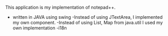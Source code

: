 This application is my implementation of notepad++. 
- written in JAVA using swing
-Instead of using JTextArea, I implemented my own component.
-Instead of using List, Map from java.util I used my own implementation
-i18n
